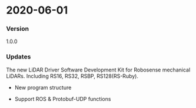 # 2020-06-01

### Version 

1.0.0

### Updates

The new LiDAR Driver Software Development Kit for Robosense mechanical LiDARs. Including RS16, RS32, RSBP, RS128(RS-Ruby). 

- New program structure

- Support ROS & Protobuf-UDP functions

  